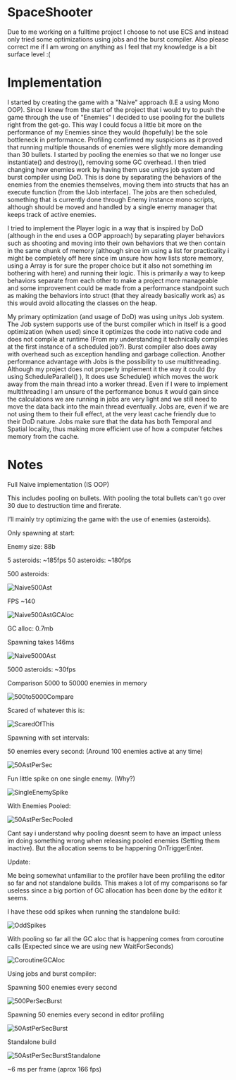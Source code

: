 # SpaceShooter
 
Due to me working on a fulltime project I choose to not use ECS and instead only tried some optimizations using jobs and the burst compiler. Also please correct me if I am wrong on anything as I feel that my knowledge is a bit surface level :(

# Implementation

I started by creating the game with a "Naive" approach (I.E a using Mono OOP). Since I knew from the start of the project that i would try to push the game through the use of "Enemies" I decided to use pooling for the bullets right from the get-go. This way I could focus a little bit more on the performance of my Enemies since they would (hopefully) be the sole bottleneck in performance. Profiling confirmed my suspicions as it proved that running multiple thousands of enemies were slightly more demanding than 30 bullets. I started by pooling the enemies so that we no longer use instantiate() and destroy(), removing some GC overhead. I then tried changing how enemies work by having them use unitys job system and burst compiler using DoD. This is done by separating the behaviors of the enemies from the enemies themselves, moving them into structs that has an execute function (from the IJob interface). The jobs are then scheduled, something that is currently done through Enemy instance mono scripts, although should be moved and handled by a single enemy manager that keeps track of active enemies.

I tried to implement the Player logic in a way that is inspired by DoD (although in the end uses a OOP approach) by separating player behaviors such as shooting and moving into their own behaviors that we then contain in the same chunk of memory (although since im using a list for practicality i might be completely off here since im unsure how how lists store memory, using a Array is for sure the proper choice but it also not something im bothering with here) and running their logic. This is primarily a way to keep behaviors separate from each other to make a project more manageable and some improvement could be made from a performance standpoint such as making the behaviors into struct (that they already basically work as) as this would avoid allocating the classes on the heap. 

My primary optimization (and usage of DoD) was using unitys Job system. The Job system supports use of the burst compiler which in itself is a good optimization (when used) since it optimizes the code into native code and does not compile at runtime (From my understanding it technically compiles at the first instance of a scheduled job?). Burst compiler also does away with overhead such as exception handling and garbage collection. Another performance advantage with Jobs is the possibility to use multithreading. Although my project does not properly implement it the way it could (by using ScheduleParallel() ), It does use Schedule() which moves the work away from the main thread into a worker thread. Even if I were to implement multithreading I am unsure of the performance bonus it would gain since the calculations we are running in jobs are very light and we still need to move the data back into the main thread eventually. Jobs are, even if we are not using them to their full effect, at the very least cache friendly due to their DoD nature. Jobs make sure that the data has both Temporal and Spatial locality, thus making more efficient use of how a computer fetches memory from the cache.


# Notes

Full Naive implementation 
(IS OOP)

This includes pooling on bullets. With pooling the total bullets can't go over 30 due to destruction time and firerate. 

I’ll mainly try optimizing the game with the use of enemies (asteroids).

Only spawning at start:

Enemy size: 88b

5 asteroids: ~185fps
50 asteroids: ~180fps

500 asteroids:

![Naive500Ast](https://github.com/LostmyCigar/SpaceShooter/assets/60781151/99b83ef9-5ebb-4b2d-92aa-5a91b25b8588)

 FPS ~140
 
 ![Naive500AstGCAloc](https://github.com/LostmyCigar/SpaceShooter/assets/60781151/cae3bcc0-c96c-4357-9ff6-760c5161d8b0)

GC alloc: 0.7mb

Spawning takes 146ms 

![Naive5000Ast](https://github.com/LostmyCigar/SpaceShooter/assets/60781151/bca46253-bc27-4b04-8a1f-4ce13fee7a58)

5000 asteroids: ~30fps

Comparison 5000 to 50000 enemies in memory 
 
![500to5000Compare](https://github.com/LostmyCigar/SpaceShooter/assets/60781151/b236c119-5098-4602-a4d0-9897ea10fcc9)


Scared of whatever this is:

![ScaredOfThis](https://github.com/LostmyCigar/SpaceShooter/assets/60781151/f1be5ffc-1cc2-40e4-ae1b-ab3af5f74e07)


Spawning with set intervals:

50 enemies every second:
(Around 100 enemies active at any time)

![50AstPerSec](https://github.com/LostmyCigar/SpaceShooter/assets/60781151/c62e90c3-3f5b-42c8-9345-f445aa617f6a)



Fun little spike on one single enemy. (Why?)

![SingleEnemySpike](https://github.com/LostmyCigar/SpaceShooter/assets/60781151/ebcf999f-5212-4b12-9435-c5f7a4628cb2)

With Enemies Pooled:

![50AstPerSecPooled](https://github.com/LostmyCigar/SpaceShooter/assets/60781151/02c9109c-ba5e-4011-b0d0-4bc3d74f4d89)

Cant say i understand why pooling doesnt seem to have an impact unless im doing something wrong when releasing pooled enemies (Setting them inactive). But the allocation seems to be happening OnTriggerEnter. 


Update: 

Me being somewhat unfamiliar to the profiler have been profiling the editor so far and not standalone builds. This makes a lot of my comparisons so far useless since a big portion of GC allocation has been done by the editor it seems.


I have these odd spikes when running the standalone build:

![OddSpikes](https://github.com/LostmyCigar/SpaceShooter/assets/60781151/9ca760ff-3444-4ac6-bedb-c5c8383f9c09)



With pooling so far all the GC aloc that is happening comes from coroutine calls (Expected since we are using new WaitForSeconds)

![CoroutineGCAloc](https://github.com/LostmyCigar/SpaceShooter/assets/60781151/302cf13e-33a5-4816-b760-31297a770278)



Using jobs and burst compiler:


Spawning 500 enemies every second

![500PerSecBurst](https://github.com/LostmyCigar/SpaceShooter/assets/60781151/a14f8ef9-3fc0-40b0-abad-b3579cc4ed79)


Spawning 50 enemies every second in editor profiling

![50AstPerSecBurst](https://github.com/LostmyCigar/SpaceShooter/assets/60781151/aaf876b5-db8f-43a5-b53e-63f002be9527)

Standalone build

![50AstPerSecBurstStandalone](https://github.com/LostmyCigar/SpaceShooter/assets/60781151/70245bac-6665-460a-9ef3-f69c4d78fc16)

~6 ms per frame (aprox 166 fps)

